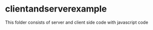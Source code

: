 # clientandserverexample

This folder consists of server and client side code  with javascript code
